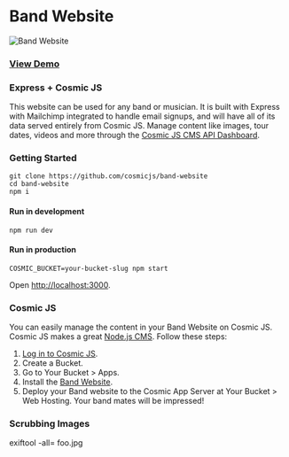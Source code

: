 # Band Website
![Band Website](https://cosmicjs.com/uploads/d25aa9d0-b406-11e7-8e44-07c8c7ded69b-band-website.png)
### [View Demo](https://cosmicjs.com/apps/band-website/demo)
### Express + Cosmic JS
This website can be used for any band or musician.  It is built with Express with Mailchimp integrated to handle email signups, and will have all of its data served entirely from Cosmic JS.  Manage content like images, tour dates, videos and more through the [Cosmic JS CMS API Dashboard](https://cosmicjs.com).
### Getting Started
```
git clone https://github.com/cosmicjs/band-website
cd band-website
npm i
```
#### Run in development
```
npm run dev
```
#### Run in production
```
COSMIC_BUCKET=your-bucket-slug npm start
```
Open [http://localhost:3000](http://localhost:3000).

### Cosmic JS
You can easily manage the content in your Band Website on Cosmic JS.  Cosmic JS makes a great [Node.js CMS](https://cosmicjs.com/knowledge-base/nodejs-cms).  Follow these steps:

1. [Log in to Cosmic JS](https://cosmicjs.com).
2. Create a Bucket.
3. Go to Your Bucket > Apps.
4. Install the [Band Website](https://cosmicjs.com/apps/band-website).
5. Deploy your Band website to the Cosmic App Server at Your Bucket > Web Hosting.  Your band mates will be impressed!

### Scrubbing Images
exiftool -all= foo.jpg
